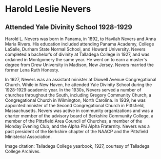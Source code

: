 # Harold Leslie Nevers
## Attended Yale Divinity School 1928-1929
Harold L. Nevers was born in Panama, in 1892, to Havilah Nevers and Anna Maria Rivers. His education included attending Panama Academy, College LaSalle, Durham State Normal School, and Howard University. Nevers completed a bachelor’s of divinity at Talladega College in 1927, and was ordained in Montgomery the same year. He went on to earn a master's degree from Drew University in Madison, New Jersey. Nevers married the former Lena Ruth Honesty. 

In 1927, Nevers was an assistant minister at Dixwell Avenue Congregational Church. While in New Haven, he attended Yale Divinity School during the 1928-1929 academic year. In the 1930s, Nevers served a number of churches throughout the South, including Gregory Community Church, a Congregational Church in Wilmington, North Carolina. In 1939, he was appointed minister of the Second Congregational Church in Pittsfield, Massachusetts. Nevers was active in community organizations and was a charter member of the advisory board of Berkshire Community College, a member of the Pittsfield Area Council of Churches, a member of the Monday Evening Club, and the Alpha Phi Alpha Fraternity. Nevers was a past president of the Berkshire chapter of the NAACP and the Pittsfield Ministerial Association.

Image citation: Talladega College yearbook, 1927, courtesy of Talladega College Archives.
